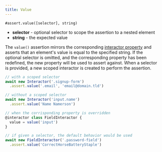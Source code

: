 ```yaml
---
title: Value
---
```


`#assert.value([selector], string)`

- **selector** - optional selector to scope the assertion to a nested element
- **string** - the expected value

The `value()` assertion mirrors the corresponding [interactor
property](/properties/value) and asserts that an element's value is equal to the
specified string. If the optional selector is omitted, and the corresponding
property has been redefined, the new property will be used to assert
against. When a selector is provided, a new scoped interactor is created to
perform the assertion.

``` javascript
// with a scoped selector
await new Interactor('.signup-form')
  .assert.value('.email', 'email@domain.tld')

// without a scoped selector
await new Interactor('input.name')
  .assert.value('Name Namerson')

// when the corrisponding property is overridden
@interactor class FieldInteractor {
  value = value('input')
}

// if given a selector, the default behavior would be used
await new FieldInteractor('.password-field')
  .assert.value('CorrectHorseBatteryStaple')
```
